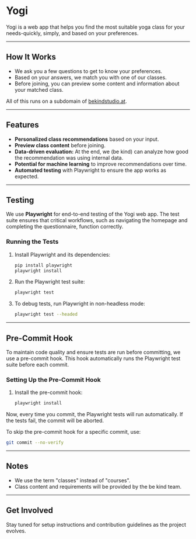 # Yogi  

Yogi is a web app that helps you find the most suitable yoga class for your needs-quickly, simply, and based on your preferences.  

---

## How It Works  

- We ask you a few questions to get to know your preferences.  
- Based on your answers, we match you with one of our classes.  
- Before joining, you can preview some content and information about your matched class.  

All of this runs on a subdomain of [bekindstudio.at](https://bekindstudio.at).  

---

## Features  

- **Personalized class recommendations** based on your input.  
- **Preview class content** before joining.  
- **Data-driven evaluation:** At the end, we (be kind) can analyze how good the recommendation was using internal data.  
- **Potential for machine learning** to improve recommendations over time.  
- **Automated testing** with Playwright to ensure the app works as expected.  

---

## Testing  

We use **Playwright** for end-to-end testing of the Yogi web app. The test suite ensures that critical workflows, such as navigating the homepage and completing the questionnaire, function correctly.  

### Running the Tests  

1. Install Playwright and its dependencies:  
   ```bash  
   pip install playwright  
   playwright install  
   ```

2. Run the Playwright test suite:  
   ```bash  
   playwright test  
   ```

3. To debug tests, run Playwright in non-headless mode:  
   ```bash  
   playwright test --headed  
   ```

---

## Pre-Commit Hook  

To maintain code quality and ensure tests are run before committing, we use a pre-commit hook. This hook automatically runs the Playwright test suite before each commit.  

### Setting Up the Pre-Commit Hook  

1. Install the pre-commit hook:  
   ```bash  
   playwright install  
   ```

Now, every time you commit, the Playwright tests will run automatically. If the tests fail, the commit will be aborted.  

To skip the pre-commit hook for a specific commit, use:  
```bash  
git commit --no-verify  
```

---

## Notes  

- We use the term "classes" instead of "courses".  
- Class content and requirements will be provided by the be kind team.  

---

## Get Involved  

Stay tuned for setup instructions and contribution guidelines as the project evolves.
